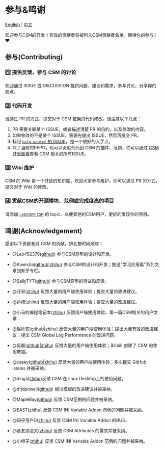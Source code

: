 # 参与&鸣谢

[English](./CONTRIBUTING.md) | [中文](./CONTRIBUTING(zh-cn).md)

欢迎参与CSM的开发！有效的贡献者将被列入CSM贡献者名单。期待你的参与！:heart:

## 参与(Contributing)

### :one: 提供反馈，参与 CSM 的讨论

欢迎通过 ISSUE 或 DISCUSSION 提供问题、建议和需求，参与讨论，分享你的观点。

### :two: 代码开发

请通过 PR 的方式，提交对于 CSM 框架的代码修改。请注意以下几点：

1. PR 需要关联某个 ISSUE，或者描述清楚 PR 的目的，以及修改的内容。
2. 如果修改的不是某个 ISSUE，需要先提出 ISSUE，然后再提交 PR。
3. 标记 [`help wanted` 的 ISSUE](https://github.com/NEVSTOP-LAB/Communicable-State-Machine/issues?q=is%3Aissue+is%3Aopen+label%3A%22help+wanted%22)，是一个很好的入手点。
4. 除了当前的REPO，也可以贡献代码到 CSM 的插件、范例，你可以通过 [CSM 开发面板](https://github.com/orgs/NEVSTOP-LAB/projects/8)查看 CSM 相关的所有ISSUE。

### :three: Wiki 维护

CSM 的 Wiki 是一个开放的知识库，欢迎大家参与维护。你可以通过 PR 的方式，提交对于 Wiki 的修改。

### :four: 贡献CSM的开源模块、范例或完成度高的项目

请添加 [`LabVIEW-CSM`](https://github.com/topics/labview-csm) 的 topic，以便其他的CSM用户，更好的发现你的项目。

## 鸣谢(Acknowledgement)

感谢以下贡献者对 CSM 的贡献，排名按时间顺序：

- @Leo452379([github](https://github.com/Leo452379)) 参与CSM原型的设计和开发。

- @KivenJia([github](https://github.com/KivenJia)|[zhihu](https://www.zhihu.com/people/peng-jia-61-98)) 参与CSM的设计和开发；推送"学习应用篇"系列文章到知乎专栏。

- @SallyTYT([github](https://github.com/SallyTYT)) 参与CSM原型的测试和反馈。

- @汪哥([zhihu](https://www.zhihu.com/people/wang-ge-49-10)) 反馈大量的用户端使用体验；提交大量的改进建议。

- @运祺([zhihu](https://www.zhihu.com/people/guo-yun-qi-70)) 反馈大量的用户端使用体验；提交大量的改进建议。

- @小马的编程笔记本([zhihu](https://www.zhihu.com/people/73e99ed0234304b62e9b4ff344b37995)) 反馈用户端使用体验，第一篇CSM相关的用户文章

- @赵栎安([github](https://github.com/ZhaoLi-an)|[zhihu](https://www.zhihu.com/people/shui-zhong-yu-95-38)) 反馈大量的用户端使用体验；提出大量有效的改进建议；提出 CSM Global Log Performance 的改进问题。

- @吴磊([github](https://github.com/wulei2LabVIEW)|[zhihu](https://www.zhihu.com/people/93-92-85-97)) 反馈大量的用户端使用体验；Bilibili 创建了 CSM 的使用教程。

- @casey([github](https://github.com/casey502)|[zhihu](https://www.zhihu.com/people/casey-21-48)) 反馈大量的用户端使用体验；多次提交 GitHub issues 并被采纳。

- @dinga([zhihu](https://www.zhihu.com/people/5771113))反馈 CSM 在 linux Desktop上的使用问题。

- @drjdpowell([github](https://github.com/drjdpowell)) 提出模板的改进建议并被采纳。

- @MapleBay([github](https://github.com/MapleBay)) 反馈 CSM范例的问题并被采纳。

- @EAST([zhihu](https://www.zhihu.com/people/cheng-dong-fang-15)) 反馈 CSM INI Variable Addon 范例的问题并被采纳。

- @知乎用户D([zhihu](https://www.zhihu.com/people/heng-yi-56-31)) 反馈 CSM INI Variable Addon 的BUG。

- @基友湖渔夫([zhihu](https://www.zhihu.com/people/heng-yi-56-31)) 反馈 CSM Attributes 的需求并被采纳。

- @小橙子([zhihu](https://www.zhihu.com/people/45-59-95-79)) 反馈 CSM INI Variable Addon 范例的问题并被采纳。
